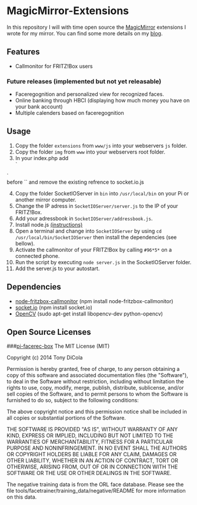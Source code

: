 # MagicMirror-Extensions
In this repository I will with time open source the [MagicMirror](https://github.com/MichMich/MagicMirror) extensions I wrote for my mirror. You can find some more details on my [blog](http://metype.org/en/category/diy-projekte/spiegel/).

## Features
- Callmonitor for FRITZ!Box users

### Future releases (implemented but not yet releasable)
- Faceregognition and personalized view for recognized faces.
- Online banking through HBCI (displaying how much money you have on your bank account)
- Multiple calenders based on faceregognition

## Usage
1. Copy the folder `extensions` from `www/js` into your webservers `js` folder.
2. Copy the folder `img` from `www` into your webservers root folder.
3. In your index.php add <br>`<script src="http://localhost:1234/socket.io/socket.io.js"></script>
<script src="js/extensions/paviro/paviro.js" type="text/javascript"></script>`<br> before `</body>` and remove the existing refrence to socket.io.js
4. Copy the folder SocketIOServer in `bin` into `/usr/local/bin` on your Pi or another mirror computer.
5. Change the IP adress in `SocketIOServer/server.js` to the IP of your FRITZ!Box.
6. Add your adressbook in `SocketIOServer/addressbook.js`.
7. Install node.js [(instructions)](http://blog.wia.io/installing-node-js-v4-0-0-on-a-raspberry-pi/)
8. Open a terminal and change into `SocketIOServer` by using `cd /usr/local/bin/SocketIOServer` then install the dependencies (see bellow).
9. Activate the callmonitor of your FRITZ!Box by calling `#96*5*` on a connected phone.
10. Run the script by executing `node server.js` in the SocketIOServer folder.
11. Add the server.js to your autostart.

## Dependencies
- [node-fritzbox-callmonitor](https://www.npmjs.com/package/node-fritzbox-callmonitor) (npm install node-fritzbox-callmonitor)
- [socket.io](http://socket.io/) (npm install socket.io)
- [OpenCV](http://opencv.org) (sudo apt-get install libopencv-dev python-opencv)

## Open Source Licenses
###[pi-facerec-box](https://github.com/tdicola/pi-facerec-box)
The MIT License (MIT)

Copyright (c) 2014 Tony DiCola

Permission is hereby granted, free of charge, to any person obtaining a copy of
this software and associated documentation files (the "Software"), to deal in
the Software without restriction, including without limitation the rights to
use, copy, modify, merge, publish, distribute, sublicense, and/or sell copies of
the Software, and to permit persons to whom the Software is furnished to do so,
subject to the following conditions:

The above copyright notice and this permission notice shall be included in all
copies or substantial portions of the Software.

THE SOFTWARE IS PROVIDED "AS IS", WITHOUT WARRANTY OF ANY KIND, EXPRESS OR
IMPLIED, INCLUDING BUT NOT LIMITED TO THE WARRANTIES OF MERCHANTABILITY, FITNESS
FOR A PARTICULAR PURPOSE AND NONINFRINGEMENT. IN NO EVENT SHALL THE AUTHORS OR
COPYRIGHT HOLDERS BE LIABLE FOR ANY CLAIM, DAMAGES OR OTHER LIABILITY, WHETHER
IN AN ACTION OF CONTRACT, TORT OR OTHERWISE, ARISING FROM, OUT OF OR IN
CONNECTION WITH THE SOFTWARE OR THE USE OR OTHER DEALINGS IN THE SOFTWARE.

The negative training data is from the ORL face database.  Please see the file
tools/facetrainer/training_data/negative/README for more information on this data.
